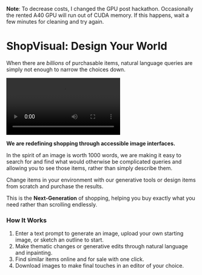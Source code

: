 **Note**: To decrease costs, I changed the GPU post hackathon. Occasionally the rented A40 GPU will run out of CUDA memory. If this happens, wait a few minutes for cleaning
and try again.

# ShopVisual: Design Your World

When there are _billions_ of purchasable items, natural language queries are simply not enough to narrow the choices down.

![Video of product demo](/demo.mp4)

**We are redefining shopping through accessible image interfaces.**

In the spirit of an image is worth 1000 words, we are making it easy to search for and find what would otherwise be complicated queries and allowing you to see those items, rather than simply describe them.

Change items in your environment with our generative tools or design items from scratch and purchase the results.

This is the **Next-Generation** of shopping, helping you buy exactly what you need rather than scrolling endlessly.

### How It Works

1. Enter a text prompt to generate an image, upload your own starting image, or sketch an outline to start.
2. Make thematic changes or generative edits through natural language and inpainting.
3. Find similar items online and for sale with one click.
4. Download images to make final touches in an editor of your choice.
